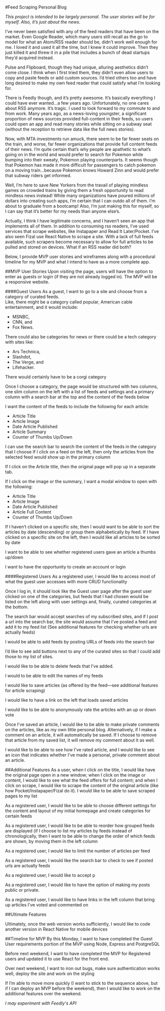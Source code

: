 #Feed Scraping Personal Blog

_This project is intended to be largely personal. The user stories will be for myself. Also, it’s just about the news._

I’ve never been satisfied with any of the feed readers that have been on the market. Even Google Reader, which many users still recall as the go to model for what an Atom/RSS reader should be, didn’t work well enough for me. I loved it and used it all the time, but I knew it could improve. Then they just killed it and threw it in a pile that includes a bunch of dead startups they’d acquired instead.

Pulse and Flipboard, though they had unique, alluring aesthetics didn’t come close. I think when I first tried them, they didn’t even allow users to copy and paste feeds or add custom sources. I’d tried others too and have long desired to make my own feed reader that could satisfy what I’m looking for.

There is Feedly though, and it’s pretty awesome. It’s basically everything I could have ever wanted…a few years ago. Unfortunately, no one cares about RSS anymore. It’s tragic. I used to look forward to my commute to and from work. Many years ago, as a news-loving youngster, a significant proportion of news sources provided full-content in their feeds, so users could open an app and read many stories while sitting on a subway seat (without the reception to retrieve data like the full news stories).

Now, with MTA investments run amuck, there seem to be far fewer seats on the train, and worse, far fewer organizations that provide full content feeds of their news. I’m quite certain that’s why people are apathetic to what’s going on in the world and would prefer to search for Pokemon while bumping into their sweaty, Pokemon playing counterparts. It seems though that Pokemon has made it more difficult for passengers to catch pokemon on a moving train…because Pokemon knows Howard Zinn and would prefer that subway riders get informed.

Well, I’m here to save New Yorkers from the travail of playing mindless games on crowded trains by giving them a fresh opportunity to read mindless news instead! While many organizations have poured millions of dollars into creating such apps, I’m certain that I can outdo all of them. I’m about to graduate from a bootcamp! Also, I’m just making this for myself, so I can say that it’s better for my needs than anyone else’s.

Actually, I think I have legitimate concerns, and I haven’t seen an app that implements all of them. In addition to consuming rss readers, I’ve used services that scrape websites, like Instapaper and Read It Later/Pocket. I’ve also seen Fizal use React Native to scrape a site. With a lack of full feeds available, such scrapers become necessary to allow for full articles to be pulled and stored on devices. What if an RSS reader did both?

Below, I provide MVP user stories and wireframes along with a procedural timeline for my MVP and what I intend to have as a more complete app.

##MVP User Stories
Upon visiting the page, users will have the option to enter as guests or login (if they are not already logged in). The MVP will be a responsive website.

####Guest Users
As a guest, I want to go to a site and choose from a category of curated feeds.  
Like, there might be a category called popular, American cable entertainment, and it would include:

+ MSNBC,
+ CNN, and
+ Fox News.

There could also be categories for news or there could be a tech category with sites like:

+ Ars Technica,
+ Slashdot,
+ The Verge, and
+ Lifehacker.

There would certainly have to be a corgi category

Once I choose a category, the page would be structured with two columns, one slim column on the left with a list of feeds and settings and a primary column with a search bar at the top and the content of the feeds below

I want the content of the feeds to include the following for each article:

- Article Title
- Article Image
- Date Article Published
- Article Summary
- Counter of Thumbs Up/Down

I can use the search bar to search the content of the feeds in the category that I choose
If I click on a feed on the left, then only the articles from the selected feed would show up in the primary column

If I click on the Article title, then the original page will pop up in a separate tab.

If I click on the image or the summary, I want a modal window to open with the following:

- Article Title
- Article Image
- Date Article Published
- Article Full Content
- Counter of Thumbs Up/Down

If I haven’t clicked on a specific site, then I would want to be able to sort the articles by date (descending) or group them alphabetically by feed. If I have clicked on a specific site on the left, then I would like all articles to be sorted by date

I want to be able to see whether registered users gave an article a thumbs up/down

I want to have the opportunity to create an account or login

####Registered Users
As a registered user, I would like to access most of what the guest user accesses with more CRUD functionality

Once I log in, it should look like the Guest user page after the guest user clicked on one of the categories, but feeds that I had chosen would be listed on the left along with user settings and, finally, curated categories at the bottom.

The search bar would accept searches of my subscribed sites, and if I post a url into the search bar, the site would assume that I’ve posted a feed and add it to my feed list (See additional features for checking whether urls are actually feeds)

I would be able to add feeds by posting URLs of feeds into the search bar

I’d like to see add buttons next to any of the curated sites so that I could add those to my list of sites.

I would like to be able to delete feeds that I’ve added.

I would to be able to edit the names of my feeds

I would like to save articles (as offered by the feed—see additional features for article scraping)

I would like to have a link on the left that loads saved articles

I would like to be able to anonymously rate the articles with an up or down vote

Once I’ve saved an article, I would like to be able to make private comments on the articles, like as my own little personal blog. Alternatively, if I make a comment on an article, it will automatically be saved. If I choose to remove that article from my saved list, it will remove my comment about it as well.

I would like to be able to see how I've rated article, and I would like to see an icon that indicates whether I've made a personal, private comment about an article.



##Additional Features
As a user, when I click on the title, I would like have the original page open in a new window; when I click on the image or content, I would like to see what the feed offers for full content; and when I click on scrape, I would like to scrape the content of the original article (like how Pocket/Instapaper/Fizal do it). I would like to be able to save scraped pages to my list

As a registered user, I would like to be able to choose different settings for the content and layout of my initial homepage and create categories for certain feeds

As a registered user, I would like to be able to reorder how grouped feeds are displayed (if I choose to list my articles by feeds instead of chronologically, then I want to be able to change the order of which feeds are shown, by moving them in the left column

As a registered user, I would like to limit the number of articles per feed

As a registered user, I would like the search bar to check to see if posted urls are actually feeds

As a registered user, I would like to accept p

As a registered user, I would like to have the option of making my posts public or private.

As a registered user, I would like to have links in the left column that bring up articles I've voted and commented on

##Ultimate Features

Ultimately, once the web version works sufficiently, I would like to code another version in React Native for mobile devices

##Timeline for MVP
By this Monday, I want to have completed the Guest User requirements portion of the MVP using Node, Express and PostgreSQL

Before next weekend, I want to have completed the MVP for Registered users and updated it to use React for the front end.

Over next weekend, I want to iron out bugs, make sure authentication works well, deploy the site and work on the styling

If I’m able to move more quickly (I want to stick to the sequence above, but if I can deploy an MVP before the weekend), then I would like to work on the additional features over the weekend.

_I may experiment with Feedly's API_
